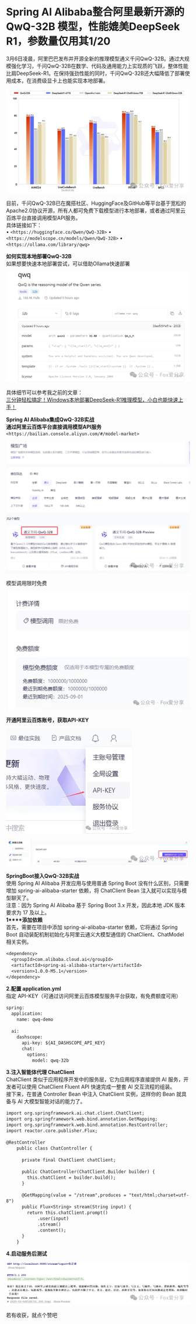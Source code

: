 # Spring AI Alibaba整合阿里最新开源的QwQ-32B 模型，性能媲美DeepSeek R1，参数量仅用其1/20

3月6日凌晨，阿里巴巴发布并开源全新的推理模型通义千问QwQ-32B。通过大规模强化学习，千问QwQ-32B在数学、代码及通用能力上实现质的飞跃，整体性能比肩DeepSeek-R1。在保持强劲性能的同时，千问QwQ-32B还大幅降低了部署使用成本，在消费级显卡上也能实现本地部署。  

![1741243474620-4fc5af02-60d8-4e36-b2d9-6c64b2b029f5.webp](./img/FQpOeO-cawT8XZ-K/1741243474620-4fc5af02-60d8-4e36-b2d9-6c64b2b029f5-122558.webp)

目前，千问QwQ-32B已在魔搭社区、HuggingFace及GitHub等平台基于宽松的Apache2.0协议开源，所有人都可免费下载模型进行本地部署，或者通过阿里云百炼平台直接调用模型API服务。  
具体链接如下：  
• `<https://huggingface.co/Qwen/QwQ-32B>`
• `<https://modelscope.cn/models/Qwen/QwQ-32B>`
• `<https://ollama.com/library/qwq>`
  
**如何实现本地部署QwQ-32B**  
如果想要快速本地部署尝试，可以借助Ollama快速部署  

![1741243474629-84a0998b-98af-4395-810b-98588b354ccc.webp](./img/FQpOeO-cawT8XZ-K/1741243474629-84a0998b-98af-4395-810b-98588b354ccc-014272.webp)

具体细节可以参考我之前的文章：  
[三分钟轻松搞定！Windows本地部署DeepSeek-R1推理模型，小白也能快速上手！](https://mp.weixin.qq.com/s?__biz=MzU1ODk1NTQ0Mg==&mid=2247485207&idx=1&sn=d8ac478fa0d83edde16df959ef616c91&scene=21#wechat_redirect)  

**Spring AI Alibaba集成QwQ-32B实战**  
**通过阿里云百炼平台直接调用模型API服务**  
`<https://bailian.console.aliyun.com/#/model-market>`

![1741243474642-93f829f7-d674-4204-9c4f-078d54b2697a.webp](./img/FQpOeO-cawT8XZ-K/1741243474642-93f829f7-d674-4204-9c4f-078d54b2697a-552645.webp)

模型调用限时免费  

![1741243474656-6807388e-2a8d-4cf3-bf7a-f8677452f0d2.webp](./img/FQpOeO-cawT8XZ-K/1741243474656-6807388e-2a8d-4cf3-bf7a-f8677452f0d2-969268.webp)

**开通阿里云百炼账号，获取API-KEY**  

![1741243474618-7d88db45-7ab9-4a11-a043-a5ec001708ad.webp](./img/FQpOeO-cawT8XZ-K/1741243474618-7d88db45-7ab9-4a11-a043-a5ec001708ad-773891.webp)

![1741243475080-30920a05-436e-42b7-88ab-b7498f8fee86.webp](./img/FQpOeO-cawT8XZ-K/1741243475080-30920a05-436e-42b7-88ab-b7498f8fee86-053508.webp)

**SpringBoot接入****QwQ-32B****实战**  
使用 Spring AI Alibaba 开发应用与使用普通 Spring Boot 没有什么区别，只需要增加 spring-ai-alibaba-starter 依赖，将 ChatClient Bean 注入就可以实现与模型聊天了。  
注意：因为 Spring AI Alibaba 基于 Spring Boot 3.x 开发，因此本地 JDK 版本要求为 17 及以上。  
**1****添加依赖**  
首先，需要在项目中添加 spring-ai-alibaba-starter 依赖，它将通过 Spring Boot 自动装配机制初始化与阿里云通义大模型通信的 ChatClient、ChatModel 相关实例。

```plain
<dependency>
  <groupId>com.alibaba.cloud.ai</groupId>
  <artifactId>spring-ai-alibaba-starter</artifactId>
  <version>1.0.0-M5.1</version>
</dependency>
```

**2.配置 application.yml**  
指定 API-KEY（可通过访问阿里云百炼模型服务平台获取，有免费额度可用）

```plain
spring:
  application:
    name: qwq-demo

  ai:
    dashscope:
      api-key: ${AI_DASHSCOPE_API_KEY}
      chat:
        options:
          model: qwq-32b
```

**3.注入智能体代理 ChatClient**  
ChatClient 类似于应用程序开发中的服务层，它为应用程序直接提供 AI 服务，开发者可以使用 ChatClient Fluent API 快速完成一整套 AI 交互流程的组装。  
接下来，在普通 Controller Bean 中注入 ChatClient 实例，这样你的 Bean 就具备与 AI 大模型智能对话的能力了。  

```plain
import org.springframework.ai.chat.client.ChatClient;
import org.springframework.web.bind.annotation.GetMapping;
import org.springframework.web.bind.annotation.RestController;
import reactor.core.publisher.Flux;

@RestController
    public class ChatController {

      private final ChatClient chatClient;

      public ChatController(ChatClient.Builder builder) {
        this.chatClient = builder.build();
      }

      @GetMapping(value = "/stream",produces = "text/html;charset=utf-8")
      public Flux<String> stream(String input) {
        return this.chatClient.prompt()
            .user(input)
            .stream()
            .content();
      }
    }
```

**4.启动服务后测试**  

![1741243475081-35f985ac-1610-49aa-a76b-4245af6bddfb.webp](./img/FQpOeO-cawT8XZ-K/1741243475081-35f985ac-1610-49aa-a76b-4245af6bddfb-154765.webp)

若有收获，就点个赞吧
